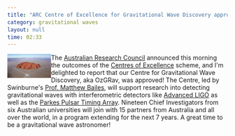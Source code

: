 ```yaml
---
title: "ARC Centre of Excellence for Gravitational Wave Discovery approved"
category: gravitational waves
layout: null
time: 02:33
---
```

<!-- header generated from blosxom format post; make_header.pl 23.1.2022 -->
<p>
      <img src="images/uluru_ligo.jpg" width="100" align="left">
The <a href="http://arc.gov.au">Australian Research Council</a> announced
this morning the outcomes of the 
<a href="http://www.arc.gov.au/arc-centres-excellence">Centres of Excellence</a>
scheme, and I'm delighted to report that our Centre for Gravitational Wave
Discovery, aka OzGRav, was approved! The Centre, led by Swinburne's 
<a href="http://astronomy.swin.edu.au/staff/mbailes.html">Prof. Matthew Bailes</a>,
will support research into detecting gravitational waves with interferometric
detectors like <a href="http://www.ligo.org">Advanced LIGO</a> as well as
the <a href="http://www.atnf.csiro.au/research/pulsar/ppta">Parkes Pulsar Timing Array</a>. Nineteen Chief Investigators from six Australian universities will
join with 15 partners from Australia and all over the world, in a program
extending for the next 7 years. A great time to be a gravitational wave astronomer!
